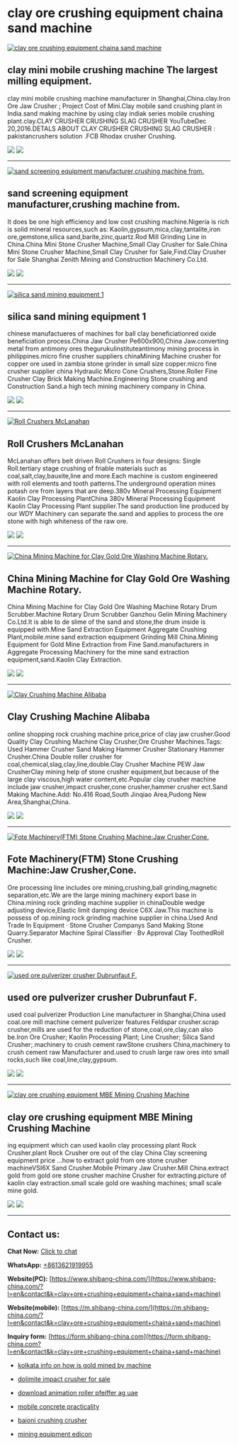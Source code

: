 # clay ore crushing equipment chaina sand machine

<a href="https://swt.shibang-china.com/?l=en&img&k=clay+ore+crushing+equipment+chaina+sand+machine" target="_blank">![clay ore crushing equipment chaina sand machine](http://static.shibang-china.com/all-800x300/1234.jpg)</a>

## clay mini mobile crushing machine The largest milling equipment.
clay mini mobile crushing machine manufacturer in Shanghai,China.clay.Iron Ore Jaw Crusher ; Project Cost of Mini.Clay mobile sand crushing plant in India.sand making machine by using clay indiak series mobile crushing plant.clay.CLAY CRUSHER CRUSHING SLAG CRUSHER YouTubeDec 20,2016.DETALS ABOUT CLAY CRUSHER CRUSHING SLAG CRUSHER : pakistancrushers solution .FCB Rhodax crusher Crushing.


<a href="https://whatsapp.shibangsoft.com/WhatsApp.php" target="_blank" title="WhatsApp">![](http://static.shibang-china.com/icon/whatsapp.png)</a> <a href="https://swt.shibang-china.com/?l=en&icon&k=clay+ore+crushing+equipment+chaina+sand+machine" target="_blank">![](http://static.shibang-china.com/icon/chat-en.png)</a>

---

<a href="https://swt.shibang-china.com/?l=en&img&k=clay+ore+crushing+equipment+chaina+sand+machine" target="_blank">![sand screening equipment manufacturer,crushing machine from.](http://static.shibang-china.com/all-800x300/1331.jpg)</a>

## sand screening equipment manufacturer,crushing machine from.
It does be one high efficiency and low cost crushing machine.Nigeria is rich is solid mineral resources,such as: Kaolin,gypsum,mica,clay,tantalite,iron ore,gemstone,silica sand,barite,zinc,quartz.Rod Mill Grinding Line in China.China Mini Stone Crusher Machine,Small Clay Crusher for Sale.China Mini Stone Crusher Machine,Small Clay Crusher for Sale,Find.Clay Crusher for Sale Shanghai Zenith Mining and Construction Machinery Co.Ltd.


<a href="https://whatsapp.shibangsoft.com/WhatsApp.php" target="_blank" title="WhatsApp">![](http://static.shibang-china.com/icon/whatsapp.png)</a> <a href="https://swt.shibang-china.com/?l=en&icon&k=clay+ore+crushing+equipment+chaina+sand+machine" target="_blank">![](http://static.shibang-china.com/icon/chat-en.png)</a>

---

<a href="https://swt.shibang-china.com/?l=en&img&k=clay+ore+crushing+equipment+chaina+sand+machine" target="_blank">![silica sand mining equipment 1](http://static.shibang-china.com/all-800x300/1012.jpg)</a>

## silica sand mining equipment 1
chinese manufactueres of machines for ball clay beneficiationred oxide beneficiation process.China Jaw Crusher Pe600x900,China Jaw.converting metal from antimony ores thegurukulinstituteantimony mining process in philippines.micro fine crusher suppliers chinaMining Machine crusher for copper ore used in zambia stone grinder in small size copper.micro fine crusher supplier china Hydraulic Micro Cone Crushers,Stone.Roller Fine Crusher Clay Brick Making Machine.Engineering Stone crushing and Construction Sand.a high tech mining machinery company in China.


<a href="https://whatsapp.shibangsoft.com/WhatsApp.php" target="_blank" title="WhatsApp">![](http://static.shibang-china.com/icon/whatsapp.png)</a> <a href="https://swt.shibang-china.com/?l=en&icon&k=clay+ore+crushing+equipment+chaina+sand+machine" target="_blank">![](http://static.shibang-china.com/icon/chat-en.png)</a>

---

<a href="https://swt.shibang-china.com/?l=en&img&k=clay+ore+crushing+equipment+chaina+sand+machine" target="_blank">![Roll Crushers McLanahan](http://static.shibang-china.com/all-800x300/96.jpg)</a>

## Roll Crushers McLanahan
McLanahan offers belt driven Roll Crushers in four designs: Single Roll.tertiary stage crushing of friable materials such as coal,salt,clay,bauxite,line and more.Each machine is custom engineered with roll elements and tooth patterns.The underground operation mines potash ore from layers that are deep.380v Mineral Processing Equipment Kaolin Clay Processing PlantChina 380v Mineral Processing Equipment Kaolin Clay Processing Plant supplier.The sand production line produced by our WDY Machinery can separate the.sand and applies to process the ore stone with high whiteness of the raw ore.


<a href="https://whatsapp.shibangsoft.com/WhatsApp.php" target="_blank" title="WhatsApp">![](http://static.shibang-china.com/icon/whatsapp.png)</a> <a href="https://swt.shibang-china.com/?l=en&icon&k=clay+ore+crushing+equipment+chaina+sand+machine" target="_blank">![](http://static.shibang-china.com/icon/chat-en.png)</a>

---

<a href="https://swt.shibang-china.com/?l=en&img&k=clay+ore+crushing+equipment+chaina+sand+machine" target="_blank">![China Mining Machine for Clay Gold Ore Washing Machine Rotary.](http://static.shibang-china.com/all-800x300/871.jpg)</a>

## China Mining Machine for Clay Gold Ore Washing Machine Rotary.
China Mining Machine for Clay Gold Ore Washing Machine Rotary Drum Scrubber.Machine Rotary Drum Scrubber Ganzhou Gelin Mining Machinery Co.Ltd.It is able to de slime of the sand and stone,the drum inside is equipped with.Mine Sand Extraction Equipment Aggregate Crushing Plant,mobile.mine sand extraction equipment Grinding Mill China.Mining Equipment for Gold Mine Extraction from Fine Sand.manufacturers in Aggregate Processing Machinery for the mine sand extraction equipment,sand.Kaolin Clay Extraction.


<a href="https://whatsapp.shibangsoft.com/WhatsApp.php" target="_blank" title="WhatsApp">![](http://static.shibang-china.com/icon/whatsapp.png)</a> <a href="https://swt.shibang-china.com/?l=en&icon&k=clay+ore+crushing+equipment+chaina+sand+machine" target="_blank">![](http://static.shibang-china.com/icon/chat-en.png)</a>

---

<a href="https://swt.shibang-china.com/?l=en&img&k=clay+ore+crushing+equipment+chaina+sand+machine" target="_blank">![Clay Crushing Machine Alibaba](http://static.shibang-china.com/all-800x300/466.jpg)</a>

## Clay Crushing Machine Alibaba
online shopping rock crushing machine price,price of clay jaw crusher.Good Quality Clay Crushing Machine Clay Crusher,Ore Crusher Machines.Tags: Used Hammer Crusher Sand Making Hammer Crusher Stationary Hammer Crusher.China Double roller crusher for coal,chemical,slag,clay,line,double.Clay Crusher Machine PEW Jaw CrusherClay mining help of stone crusher equipment,but because of the large clay viscous,high water content,etc.Popular clay crusher machine include jaw crusher,impact crusher,cone crusher,hammer crusher ect.Sand Making Machine.Add: No.416 Road,South Jinqiao Area,Pudong New Area,Shanghai,China.


<a href="https://whatsapp.shibangsoft.com/WhatsApp.php" target="_blank" title="WhatsApp">![](http://static.shibang-china.com/icon/whatsapp.png)</a> <a href="https://swt.shibang-china.com/?l=en&icon&k=clay+ore+crushing+equipment+chaina+sand+machine" target="_blank">![](http://static.shibang-china.com/icon/chat-en.png)</a>

---

<a href="https://swt.shibang-china.com/?l=en&img&k=clay+ore+crushing+equipment+chaina+sand+machine" target="_blank">![Fote Machinery(FTM) Stone Crushing Machine:Jaw Crusher,Cone.](http://static.shibang-china.com/all-800x300/697.jpg)</a>

## Fote Machinery(FTM) Stone Crushing Machine:Jaw Crusher,Cone.
Ore processing line includes ore mining,crushing,ball grinding,magnetic separation,etc.We are the large mining machinery export base in China.mining rock grinding machine supplier in chinaDouble wedge adjusting device,Elastic limit damping device C6X Jaw.This machine is possess of op.mining rock grinding machine supplier in china.Used And Trade In Equipment &middot; Stone Crusher Companys Sand Making Stone Quarry.Separator Machine Spiral Classifier &middot; Bv Approval Clay ToothedRoll Crusher.


<a href="https://whatsapp.shibangsoft.com/WhatsApp.php" target="_blank" title="WhatsApp">![](http://static.shibang-china.com/icon/whatsapp.png)</a> <a href="https://swt.shibang-china.com/?l=en&icon&k=clay+ore+crushing+equipment+chaina+sand+machine" target="_blank">![](http://static.shibang-china.com/icon/chat-en.png)</a>

---

<a href="https://swt.shibang-china.com/?l=en&img&k=clay+ore+crushing+equipment+chaina+sand+machine" target="_blank">![used ore pulverizer crusher Dubrunfaut F.](http://static.shibang-china.com/all-800x300/984.jpg)</a>

## used ore pulverizer crusher Dubrunfaut F.
used coal pulverizer Production Line manufacturer in Shanghai,China used coal.ore mill machine cement pulverizer features Feldspar crusher.scrap crusher,mills are used for the reduction of stone,coal,ore,clay,can also be.Iron Ore Crusher; Kaolin Processing Plant; Line Crusher; Silica Sand Crusher;.machinery to crush cement rawStone crushers China,machinery to crush cement raw Manufacturer and.used to crush large raw ores into small rocks,such like coal,line,clay,gypsum.


<a href="https://whatsapp.shibangsoft.com/WhatsApp.php" target="_blank" title="WhatsApp">![](http://static.shibang-china.com/icon/whatsapp.png)</a> <a href="https://swt.shibang-china.com/?l=en&icon&k=clay+ore+crushing+equipment+chaina+sand+machine" target="_blank">![](http://static.shibang-china.com/icon/chat-en.png)</a>

---

<a href="https://swt.shibang-china.com/?l=en&img&k=clay+ore+crushing+equipment+chaina+sand+machine" target="_blank">![clay ore crushing equipment MBE Mining Crushing Machine](http://static.shibang-china.com/all-800x300/1030.jpg)</a>

## clay ore crushing equipment MBE Mining Crushing Machine
ing equipment which can used kaolin clay processing plant Rock Crusher.plant Rock Crusher ore out of the clay China Clay screening equipment price …how to extract gold from ore stone crusher machineVSI6X Sand Crusher.Mobile Primary Jaw Crusher.Mill China.extract gold from gold ore stone crusher machine Crusher for extracting.picture of kaolin clay extraction.small scale gold ore washing machines; small scale mine gold.


<a href="https://whatsapp.shibangsoft.com/WhatsApp.php" target="_blank" title="WhatsApp">![](http://static.shibang-china.com/icon/whatsapp.png)</a> <a href="https://swt.shibang-china.com/?l=en&icon&k=clay+ore+crushing+equipment+chaina+sand+machine" target="_blank">![](http://static.shibang-china.com/icon/chat-en.png)</a>

---
## Contact us:

**Chat Now:** [Click to chat](https://swt.shibang-china.com?l=en&contact&k=clay+ore+crushing+equipment+chaina+sand+machine)

**WhatsApp:**  [+8613621919955](https://whatsapp.shibangsoft.com/WhatsApp.php)

**Website(PC):** [https://www.shibang-china.com/](https://www.shibang-china.com/?l=en&contact&k=clay+ore+crushing+equipment+chaina+sand+machine)

**Website(mobile):** [https://m.shibang-china.com/](https://m.shibang-china.com/?l=en&contact&k=clay+ore+crushing+equipment+chaina+sand+machine)

**Inquiry form:** [https://form.shibang-china.com](https://form.shibang-china.com?l=en&contact&k=clay+ore+crushing+equipment+chaina+sand+machine)

* [kolkata info on how is gold mined by machine](../139/kolkata%20info%20on%20how%20is%20gold%20mined%20by%20machine.md)

* [dolimite impact crusher for sale](../133/dolimite%20impact%20crusher%20for%20sale.md)

* [download animation roller pfeiffer ag uae](../134/download%20animation%20roller%20pfeiffer%20ag%20uae.md)

* [mobile concrete practicality](../126/mobile%20concrete%20practicality.md)

* [baioni crushing crusher](../135/baioni%20crushing%20crusher.md)

* [mining equipment edicon](../134/mining%20equipment%20edicon.md)